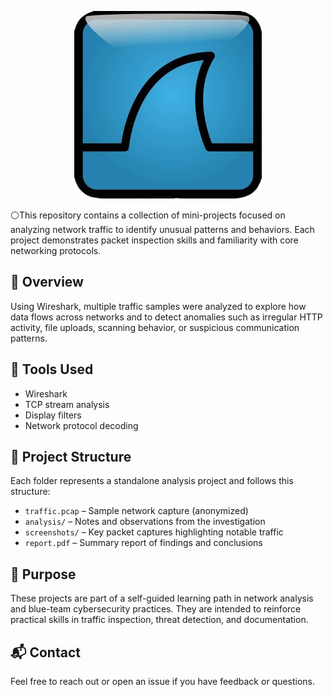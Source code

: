 <p align="center">
  <img src="https://github.com/Imad-SH/Wireshark-Anomaly-Analysis/blob/main/assets/wireshark1.png?raw=true" width="300"/>
</p>
⚪This repository contains a collection of mini-projects focused on analyzing network traffic to identify unusual patterns and behaviors. Each project demonstrates packet inspection skills and familiarity with core networking protocols.

## 📄 Overview

Using Wireshark, multiple traffic samples were analyzed to explore how data flows across networks and to detect anomalies such as irregular HTTP activity, file uploads, scanning behavior, or suspicious communication patterns.

## 🧰 Tools Used

- Wireshark
- TCP stream analysis
- Display filters
- Network protocol decoding

## 📁 Project Structure

Each folder represents a standalone analysis project and follows this structure:

- `traffic.pcap` – Sample network capture (anonymized)
- `analysis/` – Notes and observations from the investigation
- `screenshots/` – Key packet captures highlighting notable traffic
- `report.pdf` – Summary report of findings and conclusions

## 🚀 Purpose

These projects are part of a self-guided learning path in network analysis and blue-team cybersecurity practices. They are intended to reinforce practical skills in traffic inspection, threat detection, and documentation.

## 📬 Contact

Feel free to reach out or open an issue if you have feedback or questions.
